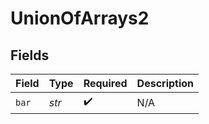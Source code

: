 # UnionOfArrays2


## Fields

| Field              | Type               | Required           | Description        |
| ------------------ | ------------------ | ------------------ | ------------------ |
| `bar`              | *str*              | :heavy_check_mark: | N/A                |